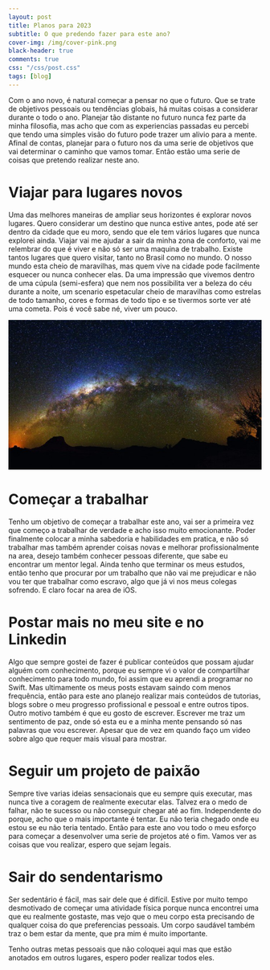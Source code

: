 ```yaml
---
layout: post
title: Planos para 2023
subtitle: O que predendo fazer para este ano?
cover-img: /img/cover-pink.png
black-header: true
comments: true
css: "/css/post.css"
tags: [blog]
---
```


Com o ano novo, é natural começar a pensar no que o futuro. Que se trate de objetivos pessoais ou tendências globais, há muitas coisas a considerar durante o todo o ano. Planejar tão distante no futuro nunca fez parte da minha filosofia, mas acho que com as experiencias passadas eu percebi que tendo uma simples visão do futuro pode trazer um alivio para a mente. Afinal de contas, planejar para o futuro nos da uma serie de objetivos que vai determinar o caminho que vamos tomar. Então estão uma serie de coisas que pretendo realizar neste ano.

# Viajar para lugares novos

Uma das melhores maneiras de ampliar seus horizontes é explorar novos lugares. Quero considerar um destino que nunca estive antes, pode até ser dentro da cidade que eu moro, sendo que ele tem vários lugares que nunca explorei ainda. Viajar vai me ajudar a sair da minha zona de conforto, vai me relembrar do que é viver e não só ser uma maquina de trabalho. Existe tantos lugares que quero visitar, tanto no Brasil como no mundo. O nosso mundo esta cheio de maravilhas, mas quem vive na cidade pode facilmente esquecer ou nunca conhecer elas. Da uma impressão que vivemos dentro de uma cúpula (semi-esfera) que nem nos possibilita ver a beleza do céu durante a noite, um scenario espetacular cheio de maravilhas como estrelas de todo tamanho, cores e formas de todo tipo e se tivermos sorte ver até uma cometa. Pois é você sabe né, viver um pouco.

![Milky-Way](/img/2023/february/Milky-Way.jpg)

# Começar a trabalhar

Tenho um objetivo de começar a trabalhar este ano, vai ser a primeira vez que começo a trabalhar de verdade e acho isso muito emocionante. Poder finalmente colocar a minha sabedoria e habilidades em pratica, e não só trabalhar mas também aprender coisas novas e melhorar profissionalmente na area, desejo também conhecer pessoas diferente, que sabe eu encontrar um mentor legal. Ainda tenho que terminar os meus estudos, então tenho que procurar por um trabalho que não vai me prejudicar e não vou ter que trabalhar como escravo, algo que já vi nos meus colegas sofrendo. E claro focar na area de iOS.

# Postar mais no meu site e no Linkedin

Algo que sempre gostei de fazer é publicar conteúdos que possam ajudar alguém com conhecimento, porque eu sempre vi o valor de compartilhar conhecimento para todo mundo, foi assim que eu aprendi a programar no Swift. Mas ultimamente os meus posts estavam saindo com menos frequência, então para este ano planejo realizar mais conteúdos de tutorias, blogs sobre o meu progresso profissional e pessoal e entre outros tipos. Outro motivo também é que eu gosto de escrever. Escrever me traz um sentimento de paz, onde só esta eu e a minha mente pensando só nas palavras que vou escrever. Apesar que de vez em quando faço um video sobre algo que requer mais visual para mostrar.

# Seguir um projeto de paixão

Sempre tive varias ideias sensacionais que eu sempre quis executar, mas nunca tive a coragem de realmente executar elas. Talvez era o medo de falhar, não te sucesso ou não conseguir chegar até ao fim. Independente do porque, acho que o mais importante é tentar. Eu não teria chegado onde eu estou se eu não teria tentado. Então para este ano vou todo o meu esforço para começar a desenvolver uma serie de projetos até o fim. Vamos ver as coisas que vou realizar, espero que sejam legais.

# Sair do sendentarismo

Ser sedentário é fácil, mas sair dele que é difícil. Estive por muito tempo desmotivado de começar uma atividade física porque nunca encontrei uma que eu realmente gostaste, mas vejo que o meu corpo esta precisando de qualquer coisa do que preferencias pessoais. Um corpo saudável também traz o bem estar da mente, que pra mim é muito importante.

Tenho outras metas pessoais que não coloquei aqui mas que estão anotados em outros lugares, espero poder realizar todos eles.   
